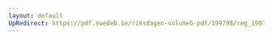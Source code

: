 ```yaml
---
layout: default
UpRedirect: https://pdf.swedeb.se/riksdagen-volumeG-pdf/199798/reg_199798/reg_199798_0258.pdf
---
```

